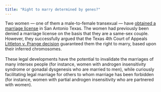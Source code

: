 ```yaml
---
title: "Right to marry determined by genes?"
---
```


Two women &#8212; one of them a male-to-female transexual &#8212; have [obtained a marriage license][1] in San Antonio Texas. The women had previously been denied a marriage license on the basis that they are a same-sex couple. However, they successfully argued that the Texas 4th Court of Appeals [Littleton v. Prange decision][2] guaranteed them the right to marry, based upon their inferred chromosomes.<br><br>These legal developments have the potential to invalidate the marriages of many intersex people (for instance, women with androgen insensitivity syndrome or gonadal dysgenesis who are married to men), while curiously facilitating legal marriage for others to whom marriage has been forbidden (for instance, women with partial androgen insensitivity who are partnered with women).

 [1]: http://seattlepi.nwsource.com/national/marr07.shtml
 [2]: http://www.4thcoa.courts.state.tx.us/opinions/case.asp?FilingID=8739